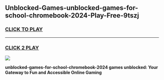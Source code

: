 
## Unblocked-Games-unblocked-games-for-school-chromebook-2024-Play-Free-9tszj
<h3>
<a href="https://premium76.site?title=unblocked-games-for-school-chromebook-2024&ref=19M">CLICK TO PLAY</a></h3>
<hr>

<h3>
<a href="https://premium76.site?title=unblocked-games-for-school-chromebook-2024&ref=19M">CLICK 2 PLAY</a>
  
</h3>

<a href="https://premium76.site?title=unblocked-games-for-school-chromebook-2024&ref=19M"><img src="https://clearcache.store/games.png"></a>


**unblocked-games-for-school-chromebook-2024 games unblocked: Your Gateway to Fun and Accessible Online Gaming**
